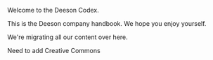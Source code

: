 Welcome to the Deeson Codex.

This is the Deeson company handbook. We hope you enjoy yourself.

We're migrating all our content over here.

Need to add Creative Commons
